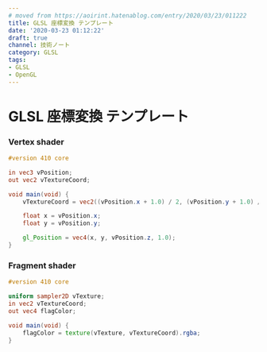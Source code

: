 ```yaml
---
# moved from https://aoirint.hatenablog.com/entry/2020/03/23/011222
title: GLSL 座標変換 テンプレート
date: '2020-03-23 01:12:22'
draft: true
channel: 技術ノート
category: GLSL
tags:
- GLSL
- OpenGL
---
```

# GLSL 座標変換 テンプレート

### Vertex shader

```glsl
#version 410 core

in vec3 vPosition;
out vec2 vTextureCoord;

void main(void) {
    vTextureCoord = vec2((vPosition.x + 1.0) / 2, (vPosition.y + 1.0) / 2);

    float x = vPosition.x;
    float y = vPosition.y;

    gl_Position = vec4(x, y, vPosition.z, 1.0);
}
```

### Fragment shader

```glsl
#version 410 core

uniform sampler2D vTexture;
in vec2 vTextureCoord;
out vec4 flagColor;

void main(void) {
    flagColor = texture(vTexture, vTextureCoord).rgba;
}
```
